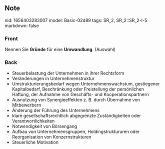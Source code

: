 ## Note
nid: 1656403283007
model: Basic-02d89
tags: SR_2, SR_2::SR_2-I-5
markdown: false

### Front
Nennen Sie <b>Gründe</b> für eine <b>Umwandlung</b>. (Auswahl)

### Back
<ul>
  <li>Steuerbelastung der Unternehmen in ihrer Rechtsform
  <li>Veränderungen in Unternehmenstruktur
  <li>Umstrukturierungsbedarf wegen Unternehmenswachstum,
  gestiegener Kapitalbedarf, Beschränkung oder Freistellung der
  persönlichen Haftung, der Aufnahme von Geschäfts- und
  Kooperationspartnern
  <li>Ausnutzung von Synergieeffekten z. B. durch Übernahme von
  Mitbewerbern
  <li>Änderung der Führung des Unternehmens
  <li>klare gesellschaftsrechtlich abgegrenzte Zuständigkeiten oder
  Verantwortlichkeiten
  <li>Notwendigkeit von Börsengang
  <li>Aufbau von Unternehmensgruppen, Holdingstruktururen oder
  Reorganisation von Konzernstrukturen
  <li>Steuerliche Motivation
</ul>
